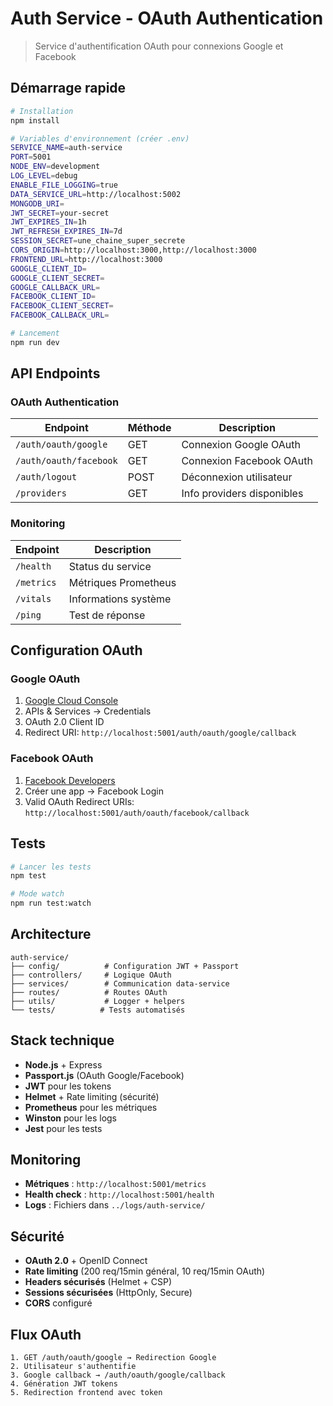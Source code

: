 # Auth Service - OAuth Authentication

> Service d'authentification OAuth pour connexions Google et Facebook

## Démarrage rapide

```bash
# Installation
npm install

# Variables d'environnement (créer .env)
SERVICE_NAME=auth-service
PORT=5001
NODE_ENV=development
LOG_LEVEL=debug
ENABLE_FILE_LOGGING=true
DATA_SERVICE_URL=http://localhost:5002
MONGODB_URI=
JWT_SECRET=your-secret
JWT_EXPIRES_IN=1h
JWT_REFRESH_EXPIRES_IN=7d
SESSION_SECRET=une_chaine_super_secrete
CORS_ORIGIN=http://localhost:3000,http://localhost:3000
FRONTEND_URL=http://localhost:3000
GOOGLE_CLIENT_ID=
GOOGLE_CLIENT_SECRET=
GOOGLE_CALLBACK_URL=
FACEBOOK_CLIENT_ID=
FACEBOOK_CLIENT_SECRET=
FACEBOOK_CALLBACK_URL=

# Lancement
npm run dev
```

## API Endpoints

### OAuth Authentication

| Endpoint | Méthode | Description |
|----------|---------|-------------|
| `/auth/oauth/google` | GET | Connexion Google OAuth |
| `/auth/oauth/facebook` | GET | Connexion Facebook OAuth |
| `/auth/logout` | POST | Déconnexion utilisateur |
| `/providers` | GET | Info providers disponibles |

### Monitoring

| Endpoint | Description |
|----------|-------------|
| `/health` | Status du service |
| `/metrics` | Métriques Prometheus |
| `/vitals` | Informations système |
| `/ping` | Test de réponse |

## Configuration OAuth

### Google OAuth
1. [Google Cloud Console](https://console.cloud.google.com/)
2. APIs & Services → Credentials
3. OAuth 2.0 Client ID
4. Redirect URI: `http://localhost:5001/auth/oauth/google/callback`

### Facebook OAuth
1. [Facebook Developers](https://developers.facebook.com/)
2. Créer une app → Facebook Login
3. Valid OAuth Redirect URIs: `http://localhost:5001/auth/oauth/facebook/callback`

## Tests

```bash
# Lancer les tests
npm test

# Mode watch
npm run test:watch
```

## Architecture

```
auth-service/
├── config/          # Configuration JWT + Passport
├── controllers/     # Logique OAuth
├── services/        # Communication data-service
├── routes/          # Routes OAuth
├── utils/           # Logger + helpers
└── tests/          # Tests automatisés
```

## Stack technique

- **Node.js** + Express
- **Passport.js** (OAuth Google/Facebook)
- **JWT** pour les tokens
- **Helmet** + Rate limiting (sécurité)
- **Prometheus** pour les métriques
- **Winston** pour les logs
- **Jest** pour les tests

## Monitoring

- **Métriques** : `http://localhost:5001/metrics`
- **Health check** : `http://localhost:5001/health`
- **Logs** : Fichiers dans `../logs/auth-service/`

## Sécurité

- **OAuth 2.0** + OpenID Connect
- **Rate limiting** (200 req/15min général, 10 req/15min OAuth)
- **Headers sécurisés** (Helmet + CSP)
- **Sessions sécurisées** (HttpOnly, Secure)
- **CORS** configuré

## Flux OAuth

```
1. GET /auth/oauth/google → Redirection Google
2. Utilisateur s'authentifie
3. Google callback → /auth/oauth/google/callback
4. Génération JWT tokens
5. Redirection frontend avec token
```